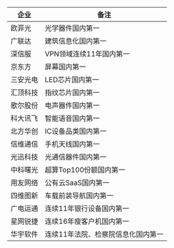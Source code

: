 | 企业     | 备注                               |
| -------- | ---------------------------------- |
| 欧菲光   | 光学器件国内第一                   |
| 广联达   | 建筑信息化国内第一                 |
| 深信服   | VPN领域连续11年国内第一            |
| 京东方   | 屏幕国内第一                       |
| 三安光电 | LED芯片国内第一                    |
| 汇顶科技 | 指纹芯片国内第一                   |
| 歌尔股份 | 电声器件国内第一                   |
| 科大讯飞 | 智能语音国内第一                   |
| 北方华创 | IC设备品类国内第一                 |
| 信维通信 | 手机天线国内第一                   |
| 光迅科技 | 光通信器件国内第一                 |
| 中科曙光 | 超算Top100份额国内第一             |
| 用友网络 | 公有云SaaS国内第一                 |
| 四维图新 | 车载前装导航国内第一               |
| 广电运通 | 连续11年银行设备国内第一           |
| 星网锐捷 | 连续16年瘦客户机国内第一           |
| 华宇软件 | 连续11年法院、检察院信息化国内第一 |



